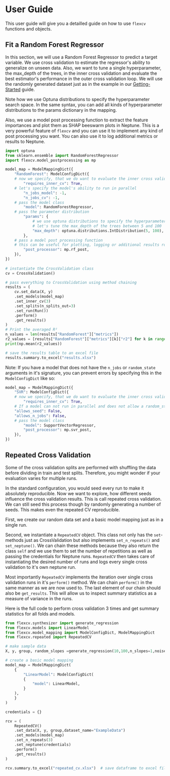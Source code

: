 # User Guide

This user guide will give you a detailled guide on how to use `flexcv` functions and objects.

## Fit a Random Forest Regressor

In this section, we will use a Random Forest Regressor to predict a target variable. We use cross validation to estimate the regressor's ability to generalize on unseen data. Also, we want to tune a single hyperparameter, the max_depth of the trees, in the inner cross validation and evaluate the best estimator's performance in the outer cross validation loop. We will use the randomly generated dataset just as in the example in our [Getting-Started](getting-started.md) guide.

Note how we use Optuna distributions to specify the hyperparameter search space. In the same syntax, you can add all kinds of hyperparameter distributions to the params dictionary in the mapping.

Also, we use a model post processing function to extract the feature importances and plot them as SHAP beeswarm plots in Neptune. This is a very powerful feature of `flexcv` and you can use it to implement any kind of post processing you want. You can also use it to log additional metrics or results to Neptune.

```python
import optuna
from sklearn.ensemble import RandomForestRegressor
import flexcv.model_postprocessing as mp

model_map = ModelMappingDict({
    "RandomForest": ModelConfigDict({
	# now we specify, that we do want to evaluate the inner cross validation loop
        "requires_inner_cv": True,
	# let's specify the model's ability to run in parallel
        "n_jobs_model": -1,
        "n_jobs_cv": -1,
	# pass the model class
        "model": RandomForestRegressor,
	# pass the parameter distribution
        "params": {
            # we use optuna distributions to specify the hyperparameter search space
            # let's tune the max_depth of the trees between 5 and 100
            "max_depth": optuna.distributions.IntDistribution(5, 100), 
        },
	# pass a model post processing function
	# this can be useful for plotting, logging or additional results routines...
        "post_processor": mp.rf_post,
    }),
})
 
# instantiate the CrossValidation class
cv = CrossValidation()

# pass everything to CrossValidation using method chaining
results = (
    cv.set_data(X, y)
    .set_models(model_map)
    .set_inner_cv(3)
    .set_splits(n_splits_out=3)
    .set_run(Run())
    .perform()
    .get_results()
)
# Print the averaged R²
n_values = len(results["RandomForest"]["metrics"])
r2_values = [results["RandomForest"]["metrics"][k]["r2"] for k in range(n_values)]
print(np.mean(r2_values))

# save the results table to an excel file
results.summary.to_excel("results.xlsx")
```

Note: If you have a model that does not have the `n_jobs` or `random_state` arguments in it's signature, you can prevent errors by specifying this in the `ModelConfigDict` like so:

```python
model_map = ModelMappingDict({
    "SVR": ModelConfigDict({
	# now we specify, that we do want to evaluate the inner cross validation loop
        "requires_inner_cv": True,
	# If a model can not run in parallel and does not allow a random_state specify
	"allows_seed": False,
	"allows_n_jobs": False,
	# pass the model class
        "model": SupportVectorRegressor,
        "post_processor": mp.svr_post,
    }),
})
```

## Repeated Cross Validation

Some of the cross validation splits are performed with shuffling the data before dividing in train and test splits. Therefore, you might wonder if your evaluation varies for multiple runs.

In the standard configuration, you would seed every run to make it absolutely reproducible. Now we want to explore, how different seeds influence the cross validation results. This is call repeated cross validation. We can still seed this process though by randomly generating a number of seeds. This makes even the repeated CV reproducible.

First, we create our random data set and a basic model mapping just as in a single run.

Second, we instantiate a `RepeatedCV` object. This class not only has the `set`-methods just as CrossValidation but also implements `set_n_repeats()` and `set_neptune()`. We can chain these methods because they also return the class `self` and we use them to set the number of repetitions as well as passing the credentials for Neptune runs. `RepeatedCV` then takes care of instantiating the desired number of runs and logs every single cross validation to it's own neptune run.

Most importantly `RepeatedCV` implements the iteration over single cross validation runs in it's `perform()` method. We can chain `perform()` in the same manner as we are now used to. The last element of our chain should also be `get_results`. This will allow us to inspect summary statistics as a measure of variance in the runs.

Here is the full code to perform cross validation 3 times and get summary statistics for all folds and models.

```python
from flexcv.synthesizer import generate_regression
from flexcv.models import LinearModel
from flexcv.model_mapping import ModelConfigDict, ModelMappingDict
from flexcv.repeated import RepeatedCV

# make sample data
X, y, group, random_slopes =generate_regression(10,100,n_slopes=1,noise_level=9.1e-2)

# create a basic model mapping
model_map = ModelMappingDict(
    {
    	"LinearModel": ModelConfigDict(
    	{
    		"model": LinearModel,
    	}
    ),
    }
)

credentials = {}

rcv = (
    RepeatedCV()
    .set_data(X, y, group,dataset_name="ExampleData")
    .set_models(model_map)
    .set_n_repeats(3)
    .set_neptune(credentials)
    .perform()
    .get_results()
)

rcv.summary.to_excel("repeated_cv.xlsx")  # save dataframe to excel file
```

